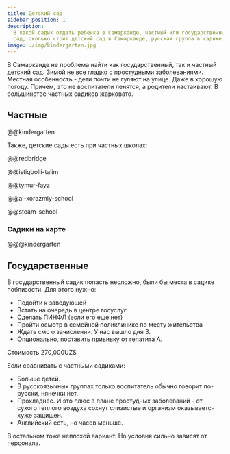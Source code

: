 ```yaml
---
title: Детский сад
sidebar_position: 1
description:
  В какой садик отдать ребенка в Самарканде, частный или государственный детский
  сад, сколько стоит детский сад в Самарканде, русская группа в садике.
image: ./img/kindergarten.jpg
---
```


В Самарканде не проблема найти как государственный, так и частный детский сад.
Зимой не все гладко с простудными заболеваниями. Местная особенность - дети
почти не гуляют на улице. Даже в хорошую погоду. Причем, это не воспитатели
ленятся, а родители настаивают. В большинстве частных садиков жарковато.

## Частные

@@kindergarten

Также, детские сады есть при частных школах:

@@redbridge

@@istiqbolli-talim

@@tymur-fayz

@@al-xorazmiy-school

@@steam-school

### Садики на карте

@@@kindergarten

## Государственные

В государственный садик попасть несложно, были бы места в садике поблизости. Для
этого нужно:

- Подойти к заведующей
- Встать на очередь в центре госуслуг
- Сделать ПИНФЛ (если его еще нет)
- Пройти осмотр в семейной поликлинике по месту жительства
- Ждать смс о зачислении. У нас вышло дня 3.
- Опционально, поставить [прививку](../services/medicine.md#вакцинация) от
  гепатита А.

Стоимость 270,000UZS

Если сравнивать с частными садиками:

- Больше детей.
- В русскоязычных группах только воспитатель обычно говорит по-русски, нянечки
  нет.
- Прохладнее. И это плюс в плане простудных заболеваний - от сухого теплого
  воздуха сохнут слизистые и организм оказывается хуже защищен.
- Английский есть, но часов меньше.

В остальном тоже неплохой вариант. Но условия сильно зависят от персонала.
